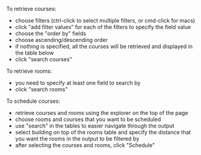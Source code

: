 To retrieve courses:
- choose filters (ctrl-click to select multiple filters, or cmd-click for macs)
- click "add filter values" for each of the filters to specify the field value 
- choose the "order by" fields
- choose ascending/descending order
- if nothing is specified, all the courses will be retrieved and displayed in the table below
- click "search courses"

To retrieve rooms:
- you need to specify at least one field to search by
- click "search rooms"

To schedule courses:
- retrieve courses and rooms using the explorer on the top of the page
- choose rooms and courses that you want to be scheduled
- use "search" in the tables to easier navigate through the output
- select building on top of the rooms table and specify the distance that you want the rooms in the output to be filtered by
- after selecting the courses and rooms, click "Schedule"
